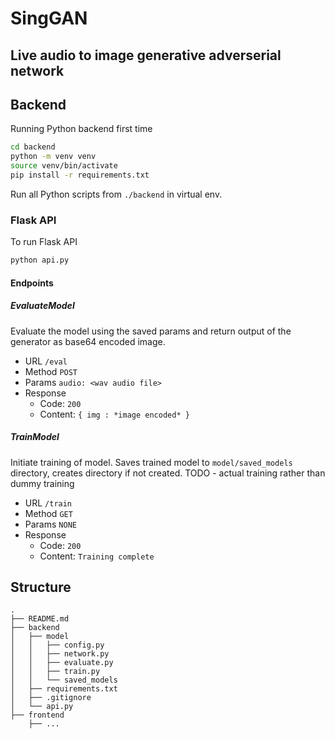 # SingGAN

## Live audio to image generative adverserial network

## Backend

Running Python backend first time

```bash
cd backend
python -m venv venv
source venv/bin/activate
pip install -r requirements.txt
```

Run all Python scripts from `./backend` in virtual env.

### Flask API

To run Flask API

```bash
python api.py
```

#### Endpoints

##### EvaluateModel

Evaluate the model using the saved params and return output of the generator as base64 encoded image.

- URL
  `/eval`
- Method
  `POST`
- Params
  `audio: <wav audio file>`
- Response
  - Code: `200`
  - Content: `{ img : *image encoded* }`

##### TrainModel

Initiate training of model. Saves trained model to `model/saved_models` directory, creates directory if not created.
TODO - actual training rather than dummy training

- URL
  `/train`
- Method
  `GET`
- Params
  `NONE`
- Response
  - Code: `200`
  - Content: `Training complete`

## Structure

```
.
├── README.md
├── backend
│   ├── model
│   │   ├── config.py
│   │   ├── network.py
│   │   ├── evaluate.py
│   │   ├── train.py
│   │   └── saved_models
│   ├── requirements.txt
│   ├── .gitignore
│   └── api.py
├── frontend
    ├── ...

```
